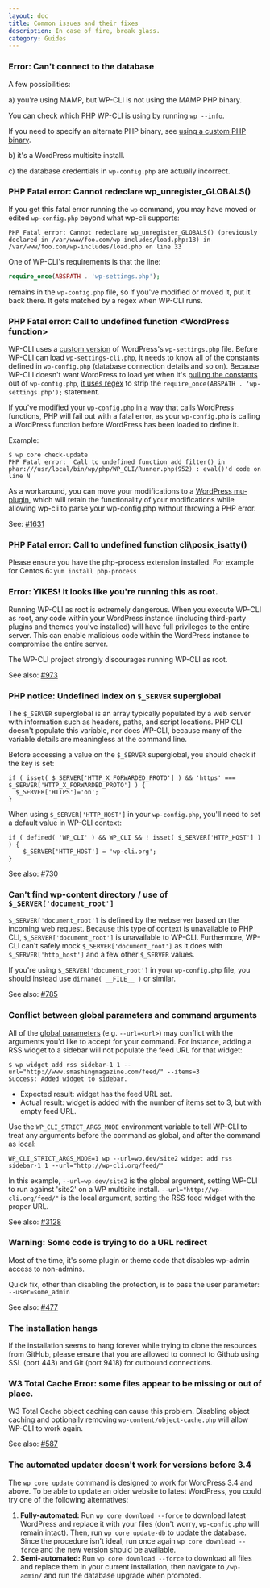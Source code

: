 ```yaml
---
layout: doc
title: Common issues and their fixes
description: In case of fire, break glass.
category: Guides
---
```


### Error: Can't connect to the database

A few possibilities:

a) you're using MAMP, but WP-CLI is not using the MAMP PHP binary.

You can check which PHP WP-CLI is using by running `wp --info`.

If you need to specify an alternate PHP binary, see [using a custom PHP binary](http://wp-cli.org/docs/installing/#using-a-custom-php-binary).

b) it's a WordPress multisite install.

c) the database credentials in `wp-config.php` are actually incorrect.

### PHP Fatal error: Cannot redeclare wp_unregister_GLOBALS()

If you get this fatal error running the `wp` command, you may have moved or edited `wp-config.php` beyond what wp-cli supports:

```
PHP Fatal error: Cannot redeclare wp_unregister_GLOBALS() (previously declared in /var/www/foo.com/wp-includes/load.php:18) in /var/www/foo.com/wp-includes/load.php on line 33
```

One of WP-CLI's requirements is that the line:

```php
require_once(ABSPATH . 'wp-settings.php');
```

remains in the `wp-config.php` file, so if you've modified or moved it, put it back there. It gets matched by a regex when WP-CLI runs.

### PHP Fatal error: Call to undefined function \<WordPress function\>

WP-CLI uses a [custom version](https://github.com/wp-cli/wp-cli/blob/master/php/wp-settings-cli.php) of WordPress's `wp-settings.php` file. Before WP-CLI can load `wp-settings-cli.php`, it needs to know all of the constants defined in `wp-config.php` (database connection details and so on). Because WP-CLI doesn't want WordPress to load yet when it's [pulling the constants](https://github.com/wp-cli/wp-cli/blob/master/php/wp-cli.php#L22) out of `wp-config.php`, [it uses regex](https://github.com/wp-cli/wp-cli/blob/master/php/WP_CLI/Runner.php#L324) to strip the `require_once(ABSPATH . 'wp-settings.php');` statement.

If you've modified your `wp-config.php` in a way that calls WordPress functions, PHP will fail out with a fatal error, as your `wp-config.php` is calling a WordPress function before WordPress has been loaded to define it.

Example:

```Shell
$ wp core check-update
PHP Fatal error:  Call to undefined function add_filter() in phar:///usr/local/bin/wp/php/WP_CLI/Runner.php(952) : eval()'d code on line N
```

As a workaround, you can move your modifications to a [WordPress mu-plugin](https://codex.wordpress.org/Must_Use_Plugins), which will retain the functionality of your modifications while allowing wp-cli to parse your wp-config.php without throwing a PHP error.

See: [#1631](https://github.com/wp-cli/wp-cli/issues/1631)

### PHP Fatal error: Call to undefined function cli\posix_isatty()

Please ensure you have the php-process extension installed. For example for Centos 6: `yum install php-process`

### Error: YIKES! It looks like you're running this as root.

Running WP-CLI as root is extremely dangerous. When you execute WP-CLI as root, any code within your WordPress instance (including third-party plugins and themes you've installed) will have full privileges to the entire server. This can enable malicious code within the WordPress instance to compromise the entire server.

The WP-CLI project strongly discourages running WP-CLI as root.

See also: [#973](https://github.com/wp-cli/wp-cli/pull/973#issuecomment-35842969)

### PHP notice: Undefined index on `$_SERVER` superglobal

The `$_SERVER` superglobal is an array typically populated by a web server with information such as headers, paths, and script locations. PHP CLI doesn't populate this variable, nor does WP-CLI, because many of the variable details are meaningless at the command line.

Before accessing a value on the `$_SERVER` superglobal, you should check if the key is set:

    if ( isset( $_SERVER['HTTP_X_FORWARDED_PROTO'] ) && 'https' === $_SERVER['HTTP_X_FORWARDED_PROTO'] ) {
      $_SERVER['HTTPS']='on';
    }

When using `$_SERVER['HTTP_HOST']` in your `wp-config.php`, you'll need to set a default value in WP-CLI context:

    if ( defined( 'WP_CLI' ) && WP_CLI && ! isset( $_SERVER['HTTP_HOST'] ) ) {
        $_SERVER['HTTP_HOST'] = 'wp-cli.org';
    }

See also: [#730](https://github.com/wp-cli/wp-cli/issues/730)

### Can't find wp-content directory / use of `$_SERVER['document_root']`

`$_SERVER['document_root']` is defined by the webserver based on the incoming web request. Because this type of context is unavailable to PHP CLI, `$_SERVER['document_root']` is unavailable to WP-CLI. Furthermore, WP-CLI can't safely mock `$_SERVER['document_root']` as it does with `$_SERVER['http_host']` and a few other `$_SERVER` values.

If you're using `$_SERVER['document_root']` in your `wp-config.php` file, you should instead use `dirname( __FILE__ )` or similar.

See also: [#785](https://github.com/wp-cli/wp-cli/issues/785)

### Conflict between global parameters and command arguments

All of the [global parameters](http://wp-cli.org/config/) (e.g. `--url=<url>`) may conflict with the arguments you'd like to accept for your command. For instance, adding a RSS widget to a sidebar will not populate the feed URL for that widget:


    $ wp widget add rss sidebar-1 1 --url="http://www.smashingmagazine.com/feed/" --items=3
    Success: Added widget to sidebar.

* Expected result: widget has the feed URL set.
* Actual result: widget is added with the number of items set to 3, but with empty feed URL.

Use the `WP_CLI_STRICT_ARGS_MODE` environment variable to tell WP-CLI to treat any arguments before the command as global, and after the command as local:

    WP_CLI_STRICT_ARGS_MODE=1 wp --url=wp.dev/site2 widget add rss sidebar-1 1 --url="http://wp-cli.org/feed/"

In this example, `--url=wp.dev/site2` is the global argument, setting WP-CLI to run against 'site2' on a WP multisite install. `--url="http://wp-cli.org/feed/"` is the local argument, setting the RSS feed widget with the proper URL.

See also: [#3128](https://github.com/wp-cli/wp-cli/pull/3128)

### Warning: Some code is trying to do a URL redirect

Most of the time, it's some plugin or theme code that disables wp-admin access to non-admins.

Quick fix, other than disabling the protection, is to pass the user parameter: `--user=some_admin`

See also: [#477](https://github.com/wp-cli/wp-cli/issues/477)

### The installation hangs

If the installation seems to hang forever while trying to clone the resources from GitHub, please ensure that you are allowed to connect to Github using SSL (port 443) and Git (port 9418) for outbound connections.

### W3 Total Cache Error: some files appear to be missing or out of place.

W3 Total Cache object caching can cause this problem. Disabling object caching and optionally removing `wp-content/object-cache.php` will allow WP-CLI to work again.

See also: [#587](https://github.com/wp-cli/wp-cli/issues/587)

### The automated updater doesn't work for versions before 3.4

The `wp core update` command is designed to work for WordPress 3.4 and above. To be able to update an older website to latest WordPress, you could try one of the following alternatives:

1. **Fully-automated:** Run `wp core download --force` to download latest WordPress and replace it with your files (don't worry, `wp-config.php` will remain intact). Then, run `wp core update-db` to update the database. Since the procedure isn't ideal, run once again `wp core download --force` and the new version should be available.
2. **Semi-automated:** Run `wp core download --force` to download all files and replace them in your current installation, then navigate to `/wp-admin/` and run the database upgrade when prompted.
